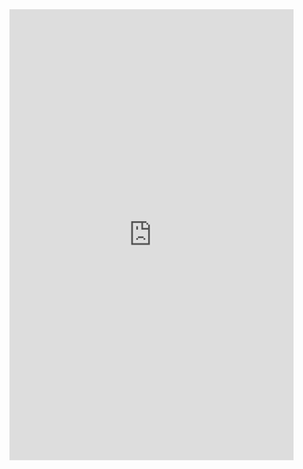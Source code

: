 <iframe class="repl" width="100%" height="800px" frameborder="0" src="https://repl.it/@azablan/countOfLetter?lite=true"></iframe>
